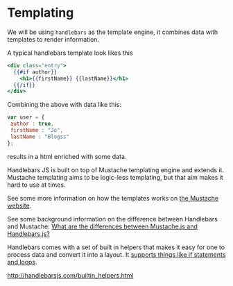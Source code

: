 # Templating

We will be using `handlebars` as the template engine, it combines data with templates to render information.

A typical handlebars template look likes this

```handlebars
<div class="entry">
  {{#if author}}
    <h1>{{firstName}} {{lastName}}</h1>
  {{/if}}
</div>
```

Combining the above with data like this:

```javascript
var user = {
 author : true,
 firstName : "Jo",
 lastName : "Blogss"
};
```

results in a html enriched with some data.

Handlebars JS is built on top of Mustache templating engine and extends it. Mustache templating aims to be logic-less templating, but that aim makes it hard to use at times.

See some more information on how the templates works on [the Mustache website](https://mustache.github.io/mustache.5.html).

See some background information on the difference between Handlebars and Mustache: [What are the differences between Mustache.js and Handlebars.js?](http://stackoverflow.com/questions/10555820/what-are-the-differences-between-mustache-js-and-handlebars-js)

Handlebars comes with a set of built in helpers that makes it easy for one to process data and convert it into a layout. It [supports things like if statements and loops](http://handlebarsjs.com/builtin_helpers.html).

http://handlebarsjs.com/builtin_helpers.html
